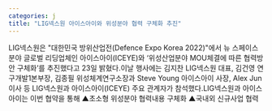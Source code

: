 ```yaml
---
categories: j
title: "LIG넥스원 아이스아이와 위성분야 협력 구체화 추진"
---
```

LIG넥스원은 "대한민국 방위산업전(Defence Expo Korea 2022)"에서 뉴 스페이스분야 글로벌 리딩업체인 아이스아이(ICEYE)와 ‘위성산업분야 MOU체결에 따른 협력방안 구체화’를 추진했다고 23일 밝혔다.이날 행사에는 김지찬 LIG넥스원 대표, 김건영 연구개발1본부장, 김종필 위성체계연구소장과 Steve Young 아이스아이 사장, Alex Jun이사 등 LIG넥스원과 아이스아이(ICEYE) 주요 관계자가 참석했다.LIG넥스원과 아이스아이는 이번 협약을 통해 ▲초소형 위성분야 협력내용 구체화 ▲국내외 신규사업 협력